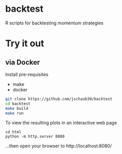 # backtest
R scripts for backtesting momentum strategies

# Try it out

## via Docker

Install pre-requisites
- make
- docker

```bash
git clone https://github.com/jschaub30/backtest
cd backtest
make build
make run
```

To view the resulting plots in an interactive web page
```
cd html
python -m http.server 8080
```
...then open your browser to http://localhost:8080/

